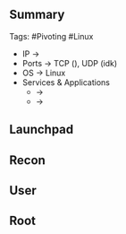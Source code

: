 ## Summary

Tags: #Pivoting #Linux 

- IP ->  
- Ports -> TCP (), UDP (idk)
- OS ->  Linux
- Services & Applications
    -  -> 
    -  -> 

## Launchpad


## Recon


## User


## Root